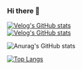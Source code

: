 ### Hi there 👋

[![Velog's GitHub stats](https://velog-readme-stats.vercel.app/api/badge?name=oceanyu)](https://velog.io/@oceanyu/posts) 
<br>
[![Velog's GitHub stats](https://velog-readme-stats.vercel.app/api/list?name=oceanyu)](https://velog.io/@oceanyu/posts) 

![Anurag's GitHub stats](https://github-readme-stats.vercel.app/api?username=deepoceanvibe&hide=contribs,prs&show_icons=true&theme=graywhite)

[![Top Langs](https://github-readme-stats.vercel.app/api/top-langs/?username=deepoceanvibe)](https://github.com/anuraghazra/github-readme-stats)
